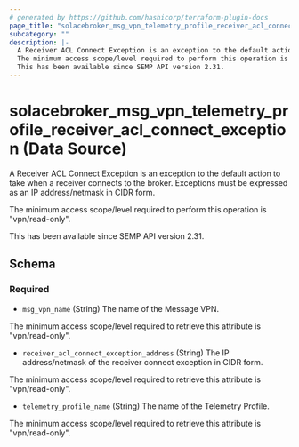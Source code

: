 ```yaml
---
# generated by https://github.com/hashicorp/terraform-plugin-docs
page_title: "solacebroker_msg_vpn_telemetry_profile_receiver_acl_connect_exception Data Source - solacebroker"
subcategory: ""
description: |-
  A Receiver ACL Connect Exception is an exception to the default action to take when a receiver connects to the broker. Exceptions must be expressed as an IP address/netmask in CIDR form.
  The minimum access scope/level required to perform this operation is "vpn/read-only".
  This has been available since SEMP API version 2.31.
---
```


# solacebroker_msg_vpn_telemetry_profile_receiver_acl_connect_exception (Data Source)

A Receiver ACL Connect Exception is an exception to the default action to take when a receiver connects to the broker. Exceptions must be expressed as an IP address/netmask in CIDR form.



The minimum access scope/level required to perform this operation is "vpn/read-only".

This has been available since SEMP API version 2.31.



<!-- schema generated by tfplugindocs -->
## Schema

### Required

- `msg_vpn_name` (String) The name of the Message VPN.

The minimum access scope/level required to retrieve this attribute is "vpn/read-only".
- `receiver_acl_connect_exception_address` (String) The IP address/netmask of the receiver connect exception in CIDR form.

The minimum access scope/level required to retrieve this attribute is "vpn/read-only".
- `telemetry_profile_name` (String) The name of the Telemetry Profile.

The minimum access scope/level required to retrieve this attribute is "vpn/read-only".
